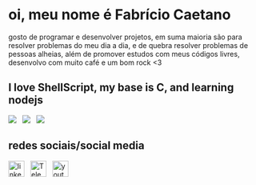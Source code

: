 # oi, meu nome é Fabrício Caetano

gosto de programar e desenvolver projetos, em suma maioria são para resolver problemas do meu dia a dia, e de quebra resolver problemas de pessoas alheias, além de promover estudos com meus códigos livres, desenvolvo com muito café e um bom rock <3

## I love ShellScript, my base is C, and learning nodejs
[<img src="https://img.shields.io/github/license/fabriciocaetano/Mikosuma?style=for-the-badge">](https://img.shields.io/github/license/fabriciocaetano/Mikosuma?style=for-the-badge)
&nbsp;&nbsp;[<img src="https://img.shields.io/github/stars/fabriciocaetano/Mikosuma?style=for-the-badge">](https://img.shields.io/github/stars/fabriciocaetano/Mikosuma?style=for-the-badge)
&nbsp;&nbsp;[<img src="https://img.shields.io/github/contributors-anon/fabriciocaetano/mikosuma?style=for-the-badge">](https://img.shields.io/github/contributors-anon/fabriciocaetano/mikosuma?style=for-the-badge)

## redes sociais/social media

[<img src='https://raw.githubusercontent.com/proyectox123/proyectox123/master/images/icons/linkedin.png' alt='linkedin' height='32'>](https://www.linkedin.com/in/fabricio-c-9427221b4)
&nbsp;&nbsp;[<img src='https://telegram.org/img/t_logo.png' alt='Telegram' height='32'>](https://t.me/fabriciocybershell)
&nbsp;&nbsp;[<img src="https://www.youtube.com/s/desktop/4122e69b/img/favicon_144x144.png" alt='youtube' height='32'> ](https://youtube.com/channel/UCLzMosJ1byetPClCRTFFL1Q)
